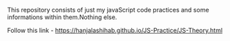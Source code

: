 This repository consists of just my javaScript code practices and some informations within them.Nothing else.

Follow this link - https://hanjalashihab.github.io/JS-Practice/JS-Theory.html
